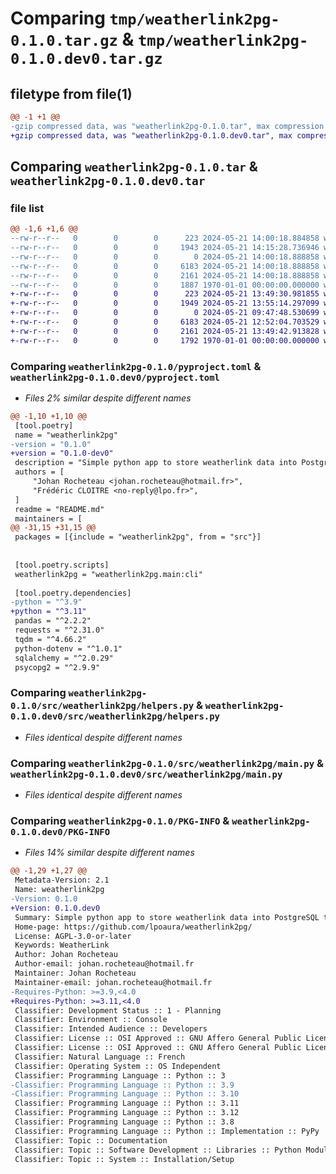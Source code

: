 # Comparing `tmp/weatherlink2pg-0.1.0.tar.gz` & `tmp/weatherlink2pg-0.1.0.dev0.tar.gz`

## filetype from file(1)

```diff
@@ -1 +1 @@
-gzip compressed data, was "weatherlink2pg-0.1.0.tar", max compression
+gzip compressed data, was "weatherlink2pg-0.1.0.dev0.tar", max compression
```

## Comparing `weatherlink2pg-0.1.0.tar` & `weatherlink2pg-0.1.0.dev0.tar`

### file list

```diff
@@ -1,6 +1,6 @@
--rw-r--r--   0        0        0      223 2024-05-21 14:00:18.884858 weatherlink2pg-0.1.0/README.md
--rw-r--r--   0        0        0     1943 2024-05-21 14:15:28.736946 weatherlink2pg-0.1.0/pyproject.toml
--rw-r--r--   0        0        0        0 2024-05-21 14:00:18.888858 weatherlink2pg-0.1.0/src/weatherlink2pg/__init__.py
--rw-r--r--   0        0        0     6183 2024-05-21 14:00:18.888858 weatherlink2pg-0.1.0/src/weatherlink2pg/helpers.py
--rw-r--r--   0        0        0     2161 2024-05-21 14:00:18.888858 weatherlink2pg-0.1.0/src/weatherlink2pg/main.py
--rw-r--r--   0        0        0     1887 1970-01-01 00:00:00.000000 weatherlink2pg-0.1.0/PKG-INFO
+-rw-r--r--   0        0        0      223 2024-05-21 13:49:30.981855 weatherlink2pg-0.1.0.dev0/README.md
+-rw-r--r--   0        0        0     1949 2024-05-21 13:55:14.297099 weatherlink2pg-0.1.0.dev0/pyproject.toml
+-rw-r--r--   0        0        0        0 2024-05-21 09:47:48.530699 weatherlink2pg-0.1.0.dev0/src/weatherlink2pg/__init__.py
+-rw-r--r--   0        0        0     6183 2024-05-21 12:52:04.703529 weatherlink2pg-0.1.0.dev0/src/weatherlink2pg/helpers.py
+-rw-r--r--   0        0        0     2161 2024-05-21 13:49:42.913828 weatherlink2pg-0.1.0.dev0/src/weatherlink2pg/main.py
+-rw-r--r--   0        0        0     1792 1970-01-01 00:00:00.000000 weatherlink2pg-0.1.0.dev0/PKG-INFO
```

### Comparing `weatherlink2pg-0.1.0/pyproject.toml` & `weatherlink2pg-0.1.0.dev0/pyproject.toml`

 * *Files 2% similar despite different names*

```diff
@@ -1,10 +1,10 @@
 [tool.poetry]
 name = "weatherlink2pg"
-version = "0.1.0"
+version = "0.1.0-dev0"
 description = "Simple python app to store weatherlink data into PostgreSQL through API"
 authors = [
     "Johan Rocheteau <johan.rocheteau@hotmail.fr>",
     "Frédéric CLOITRE <no-reply@lpo.fr>",
 ]
 readme = "README.md"
 maintainers = [
@@ -31,15 +31,15 @@
 packages = [{include = "weatherlink2pg", from = "src"}]
 
 
 [tool.poetry.scripts]
 weatherlink2pg = "weatherlink2pg.main:cli"
 
 [tool.poetry.dependencies]
-python = "^3.9"
+python = "^3.11"
 pandas = "^2.2.2"
 requests = "^2.31.0"
 tqdm = "^4.66.2"
 python-dotenv = "^1.0.1"
 sqlalchemy = "^2.0.29"
 psycopg2 = "^2.9.9"
```

### Comparing `weatherlink2pg-0.1.0/src/weatherlink2pg/helpers.py` & `weatherlink2pg-0.1.0.dev0/src/weatherlink2pg/helpers.py`

 * *Files identical despite different names*

### Comparing `weatherlink2pg-0.1.0/src/weatherlink2pg/main.py` & `weatherlink2pg-0.1.0.dev0/src/weatherlink2pg/main.py`

 * *Files identical despite different names*

### Comparing `weatherlink2pg-0.1.0/PKG-INFO` & `weatherlink2pg-0.1.0.dev0/PKG-INFO`

 * *Files 14% similar despite different names*

```diff
@@ -1,29 +1,27 @@
 Metadata-Version: 2.1
 Name: weatherlink2pg
-Version: 0.1.0
+Version: 0.1.0.dev0
 Summary: Simple python app to store weatherlink data into PostgreSQL through API
 Home-page: https://github.com/lpoaura/weatherlink2pg/
 License: AGPL-3.0-or-later
 Keywords: WeatherLink
 Author: Johan Rocheteau
 Author-email: johan.rocheteau@hotmail.fr
 Maintainer: Johan Rocheteau
 Maintainer-email: johan.rocheteau@hotmail.fr
-Requires-Python: >=3.9,<4.0
+Requires-Python: >=3.11,<4.0
 Classifier: Development Status :: 1 - Planning
 Classifier: Environment :: Console
 Classifier: Intended Audience :: Developers
 Classifier: License :: OSI Approved :: GNU Affero General Public License v3
 Classifier: License :: OSI Approved :: GNU Affero General Public License v3 or later (AGPLv3+)
 Classifier: Natural Language :: French
 Classifier: Operating System :: OS Independent
 Classifier: Programming Language :: Python :: 3
-Classifier: Programming Language :: Python :: 3.9
-Classifier: Programming Language :: Python :: 3.10
 Classifier: Programming Language :: Python :: 3.11
 Classifier: Programming Language :: Python :: 3.12
 Classifier: Programming Language :: Python :: 3.8
 Classifier: Programming Language :: Python :: Implementation :: PyPy
 Classifier: Topic :: Documentation
 Classifier: Topic :: Software Development :: Libraries :: Python Modules
 Classifier: Topic :: System :: Installation/Setup
```

